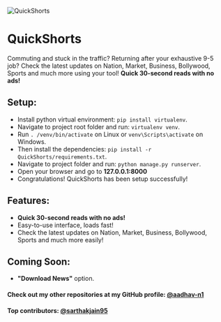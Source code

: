 ![QuickShorts](https://repository-images.githubusercontent.com/207124735/537c2700-3b96-11ea-845c-5dc973bb8b9c)
# QuickShorts
Commuting and stuck in the traffic? Returning after your exhaustive 9-5 job? Check the latest updates on Nation, Market, Business, Bollywood, Sports and much more using your tool! **Quick 30-second reads with no ads!**

## Setup:
- Install python virtual environment: `pip install virtualenv`.
- Navigate to project root folder and run: `virtualenv venv`.
- Run `. /venv/bin/activate` on Linux or `venv\Scripts\activate` on Windows.
- Then install the dependencies: `pip install -r QuickShorts/requirements.txt`.
- Navigate to project folder and run: `python manage.py runserver`.
- Open your browser and go to **127.0.0.1:8000**
- Congratulations! QuickShorts has been setup successfully!

## Features:
- **Quick 30-second reads with no ads!**
- Easy-to-use interface, loads fast! 
- Check the latest updates on Nation, Market, Business, Bollywood, Sports and much more easily!

## Coming Soon:
- **"Download News"** option.

#### Check out my other repositories at my GitHub profile: [@aadhav-n1](https://github.com/aadhav-n1)
#### Top contributors: [@sarthakjain95](https://github.com/sarthakjain95)

